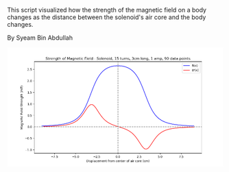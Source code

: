 This script visualized how the strength of the magnetic field on a body
changes as the distance between the solenoid's air core and the body changes.

By Syeam Bin Abdullah

![img](./img/img.png)
